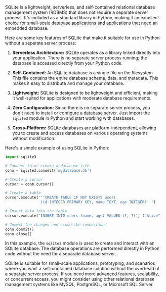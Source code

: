 SQLite is a lightweight, serverless, and self-contained relational database management system (RDBMS) that does not require a separate server process. It's included as a standard library in Python, making it an excellent choice for small-scale database applications and applications that need an embedded database.

Here are some key features of SQLite that make it suitable for use in Python without a separate server process:

1. **Serverless Architecture:** SQLite operates as a library linked directly into your application. There is no separate server process running; the database is accessed directly from your Python code.

2. **Self-Contained:** An SQLite database is a single file on the filesystem. This file contains the entire database schema, data, and metadata. This makes it easy to distribute and manage your database.

3. **Lightweight:** SQLite is designed to be lightweight and efficient, making it well-suited for applications with moderate database requirements.

4. **Zero Configuration:** Since there is no separate server process, you don't need to install or configure a database server. Just import the `sqlite3` module in Python and start working with databases.

5. **Cross-Platform:** SQLite databases are platform-independent, allowing you to create and access databases on various operating systems without modification.

Here's a simple example of using SQLite in Python:

```python
import sqlite3

# Connect to or create a database file
conn = sqlite3.connect('mydatabase.db')

# Create a cursor
cursor = conn.cursor()

# Create a table
cursor.execute('''CREATE TABLE IF NOT EXISTS users
                (id INTEGER PRIMARY KEY, name TEXT, age INTEGER)''')

# Insert data into the table
cursor.execute("INSERT INTO users (name, age) VALUES (?, ?)", ("Alice", 30))

# Commit the changes and close the connection
conn.commit()
conn.close()
```

In this example, the `sqlite3` module is used to create and interact with an SQLite database. The database operations are performed directly in Python code without the need for a separate database server.

SQLite is suitable for small-scale applications, prototyping, and scenarios where you want a self-contained database solution without the overhead of a separate server process. If you need more advanced features, scalability, or concurrent access, you might consider using other relational database management systems like MySQL, PostgreSQL, or Microsoft SQL Server.
